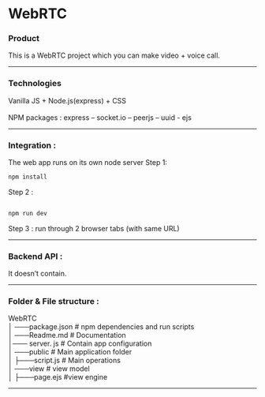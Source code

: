 # WebRTC

### Product
This is a WebRTC project which you can make video + voice call.

---

### Technologies
Vanilla JS + Node.js(express) + CSS  <br>
<br>
NPM packages : express – socket.io – peerjs – uuid - ejs 

---

### Integration :
The web app runs on its own node server
Step 1: 
```bash
npm install
```
Step 2 :
```bash

npm run dev

```
Step 3 :
run through 2 browser tabs (with same URL)

---
### Backend API :
It doesn’t contain.

---

### Folder & File structure :
WebRTC <br>
│ ───package.json # npm dependencies and run scripts <br>
│ ───Readme.md # Documentation <br>
│─── server. js # Contain app configuration <br>
│ ───public # Main application folder <br>
│ ├───script.js # Main operations <br>
│ ───view # view model <br>
│ ├───page.ejs #view engine <br>

---


